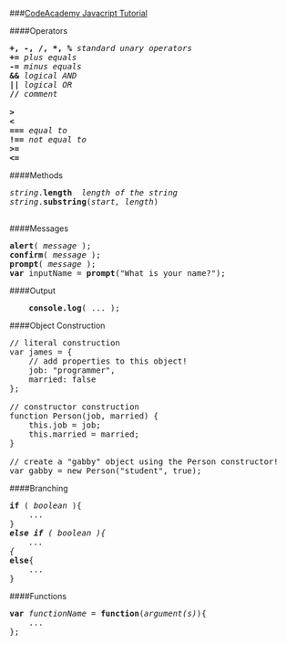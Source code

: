 ###[CodeAcademy Javacript Tutorial](https://www.codecademy.com/courses/objects-ii/0/1?curriculum_id=506324b3a7dffd00020bf661)

####Operators
<pre>
<b>+, -, /, *, %</b> <em>standard unary operators</em>
<b>+=</b> <em>plus equals</em>
<b>-=</b> <em>minus equals</em>
<b>&&</b> <em>logical AND</em>
<b>||</b> <em>logical OR</em>
<b>//</b> <em>comment</em>

<b>&gt;</b>
<b>&lt;</b>
<b>===</b> <em>equal to</em>
<b>!==</b> <em>not equal to</em>
<b>&gt;=</b>  
<b>&lt;=</b>  
</pre>

####Methods
<pre>
<em>string</em>.<b>length</b>  <em>length of the string</em>
<em>string</em>.<b>substring</b>(<em>start, length</em>)

</pre>

####Messages
<pre>
<b>alert</b>( <em>message</em> );  
<b>confirm</b>( <em>message</em> );  
<b>prompt</b>( <em>message</em> );  
<b>var</b> inputName = <b>prompt</b>("What is your name?");
</pre>

####Output
<pre>
    <b>console.log</b>( ... );
</pre>


####Object Construction

<pre>
// literal construction
var james = {
    // add properties to this object!
    job: "programmer",
    married: false
};

// constructor construction
function Person(job, married) {
    this.job = job;
    this.married = married;
}

// create a "gabby" object using the Person constructor!
var gabby = new Person("student", true);
</pre>

####Branching
<pre>
<b>if</b> ( <em>boolean</em> ){  
    ...
}
<b><em>else if</b> ( <em>boolean</em> ){
    ...
{</em>
<b>else</b>{
    ...
}
</pre>

####Functions
<pre>
<b>var</b> <em>functionName</em> = <b>function</b>(<em>argument(s)</em>){
    ...
};
</pre>
